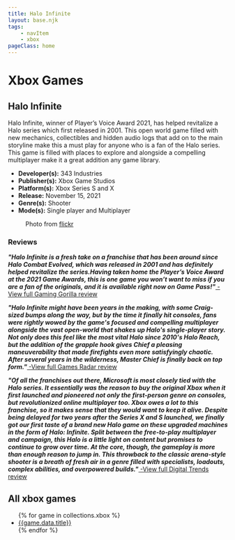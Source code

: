 ```yaml
---
title: Halo Infinite
layout: base.njk
tags: 
    - navItem
    - xbox
pageClass: home
---
```



<div class="games-header">
  <h1>Xbox Games</h1>
</div>
    <section class="grid-m">
        <article class="card-m">
            <div class="card__content-m">
                <h2 class="card__text-m">Halo Infinite</h2>
              <p class="card__text-m">Halo Infinite, winner of Player’s Voice Award 2021, has helped revitalize a Halo series which first released in 2001. This open world game filled with new mechanics, collectibles and hidden audio logs that add on to the main storyline make this a must play for anyone who is a fan of the Halo series. This game is filled with places to explore and alongside a compelling multiplayer make it a great addition any game library.</p>
              <ul>
                 <li><strong>Developer(s):</strong> 343 Industries</li>
                <li><strong>Publisher(s):</strong> Xbox Game Studios</li>
                <li><strong>Platform(s):</strong> Xbox Series S and X</li>
                <li><strong>Release:</strong> November 15, 2021</li>
                <li><strong>Genre(s):</strong> Shooter</li>
                <li><strong>Mode(s):</strong> Single player and Multiplayer</li>
              </ul>
            </div>
          </article>
          <article class="card-m">
          <figure class="img-container">
            <div class="card__img-m"><img src="/images/game-main-10.png" alt=""></div>
            <figcaption class="img-caption">
               Photo from <a href="https://www.flickr.com/photos/195579570@N07/52074349354">flickr</a>
             </figcaption>
             </figure>
          </article>
     </section>
     <div class="game_reviews">
    <h3>Reviews</h3>
      <p>
        <strong><i>"Halo Infinite is a fresh take on a franchise that has been around since Halo Combat Evolved, which was released in 2001 and has definitely helped revitalize the series.Having taken home the Player’s Voice Award at the 2021 Game Awards, this is one game you won’t want to miss if you are a fan of the originals, and it is available right now on Game Pass!"<a href="https://gaminggorilla.com/best-xbox-series-x-exclusive-games/" target="_blank" rel="noopener noreferrer"></i></strong> -View full Gaming Gorilla review</a>
      </p>
        <p>
        <strong><i>"Halo Infinite might have been years in the making, with some Craig-sized bumps along the way, but by the time it finally hit consoles, fans were rightly wowed by the game's focused and compelling multiplayer alongside the vast open-world that shakes up Halo's single-player story. Not only does this feel like the most vital Halo since 2010's Halo Reach, but the addition of the grapple hook gives Chief a pleasing maneuverability that made firefights even more satisfyingly chaotic. After several years in the wilderness, Master Chief is finally back on top form."<a href="https://www.gamesradar.com/xbox-exclusives/" target="_blank" rel="noopener noreferrer"></i></strong> -View full Games Radar review</a>
      </p>
       <p>
        <strong><i>"Of all the franchises out there, Microsoft is most closely tied with the Halo series. It essentially was the reason to buy the original Xbox when it first launched and pioneered not only the first-person genre on consoles, but revolutionized online multiplayer too. Xbox owes a lot to this franchise, so it makes sense that they would want to keep it alive. Despite being delayed for two years after the Series X and S launched, we finally got our first taste of a brand new Halo game on these upgraded machines in the form of Halo: Infinite.  Split between the free-to-play multiplayer and campaign, this Halo is a little light on content but promises to continue to grow over time. At the core, though, the gameplay is more than enough reason to jump in. This throwback to the classic arena-style shooter is a breath of fresh air in a genre filled with specialists, loadouts, complex abilities, and overpowered builds."<a href="https://www.digitaltrends.com/gaming/best-xbox-series-x-exclusives/?amp" target="_blank" rel="noopener noreferrer"></i></strong> -View full Digital Trends review</a>
      </p>
      </div>
    <section class="Collections">
  <h1>All xbox games</h1>
  <ul>
    {% for game in collections.xbox %}      
      <li><a href="{{game.url}}">{{game.data.title}}</a></li>
    {% endfor %}
  </ul>
  </section>

    